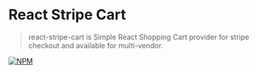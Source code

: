 # React Stripe Cart

> react-stripe-cart is Simple React Shopping Cart provider for stripe checkout and available for multi-vendor.

[![NPM](https://img.shields.io/npm/v/react-stripe-cart.svg?style=flat-square)](https://www.npmjs.com/package/react-stripe-cart)
